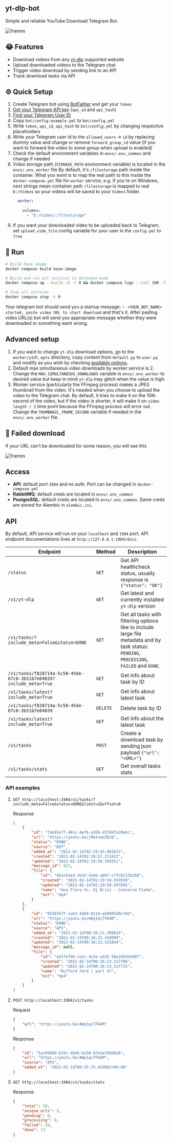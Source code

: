 ## yt-dlp-bot
Simple and reliable YouTube Download Telegram Bot.

![frames](.assets/download_success.png)

## 😂 Features 
* Download videos from any [yt-dlp](https://github.com/yt-dlp/yt-dlp) supported website
* Upload downloaded videos to the Telegram chat
* Trigger video download by sending link to an API
* Track download tasks via API

## ⚙ Quick Setup
1. Create Telegram bot using [BotFather](https://t.me/BotFather) and get your `token`
2. [Get your Telegram API key](https://my.telegram.org/apps) (`api_id` and `api_hash`)
3. [Find your Telegram User ID](https://stackoverflow.com/questions/32683992/find-out-my-own-user-id-for-sending-a-message-with-telegram-api)
4. Copy `bot/config-example.yml` to `bot/config.yml`
5. Write `token`, `api_id`, `api_hash` to `bot/config.yml` by changing respective placeholders
6. Write your Telegram user id to the `allowed_users` -> `id` by replacing dummy value and change or remove `forward_group_id` value (if you want to forward the video to some group when upload is enabled)
7. Check the default environment variables in `envs/.env_common` and change if needed
8. Video storage path (`STORAGE_PATH` environment variable) is located in the `envs/.env_worker` file
By default, it's `/filestorage` path inside the container. What you want is to map the real path to this inside the `docker-compose.yml` file for `worker` service, e.g.
if you're on Windows, next strings mean container path `/filestorage` is mapped to
real `D:/Videos` so your videos will be saved to your `Videos` folder.
   ```yml
     worker:
       ...
       volumes:
         - "D:/Videos:/filestorage"
   ```
9. If you want your downloaded video to be uploaded back to Telegram, set `upload_vide_file`
config variable for your user in the `config.yml` to `True`

## 🏃 Run
```bash
# Build base image
docker compose build base-image

# Build and run all services in detached mode
docker compose up --build -d -t 0 && docker compose logs --tail 100 -f

# Stop all services
docker compose stop -t 0
```

Your telegram bot should send you a startup message:
`✨ <YOUR_BOT_NAME> started, paste video URL to start download` and that's it.
After pasting video URL(s) bot will send you appropriate message whether they were downloaded or something went wrong.


## Advanced setup
1. If you want to change `yt-dlp` download options, go to the `worker/ytdl_opts`
directory, copy content from `default.py` to `user.py` and modify as you wish 
by checking [available options](https://github.com/yt-dlp/yt-dlp/blob/master/yt_dlp/YoutubeDL.py#L180).
2. Default max simultaneous video downloads by worker service is 2. Change the `MAX_SIMULTANEOUS_DOWNLOADS`
   variable in `envs/.env_worker` to desired value but keep in mind `yt-dlp` may glitch when the value is high.
3. Worker service (particularly the FFmpeg process) makes a JPEG thumbnail from the video. It's needed when 
   you choose to upload the video to the Telegram chat. By default, it tries to make it on the 10th second 
   of the video, but if the video is shorter, it will make it on `video length / 2` time point because the FFmpeg
   process will error out. Change the `THUMBNAIL_FRAME_SECOND` variable if needed in the `envs/.env_worker` file.

## 🛑 Failed download
If your URL can't be downloaded for some reason, you will see this

![frames](.assets/download_failed.png)

## Access
 - **API**: default port `1984` and no auth. Port can be changed in `docker-compose.yml`
 - **RabbitMQ**: default creds are located in `envs/.env_common`
 - **PostgreSQL**: default creds are located in `envs/.env_common`. Same creds are stored for Alembic in `alembic.ini`.

## API
By default, API service will run on your `localhost` and `1984` port.
API endpoint documentations lives at `http://127.0.0.1:1984/docs`.

| Endpoint | Method| Description|
|---|---|---|
| `/status` | `GET` | Get API healthcheck status, usually response is `{"status": "OK"}` |
| `/v1/yt-dlp` | `GET` | Get latest and currently installed `yt-dlp` version |
|`/v1/tasks/?include_meta=False&status=DONE`| `GET` | Get all tasks with filtering options like to include large file metadata and by task status: `PENDING`, `PROCESSING`, `FAILED` and `DONE`. |
| `/v1/tasks/f828714a-5c50-45de-87c0-3b51b7e04039?include_meta=True` | `GET` | Get info about task by ID |
| `/v1/tasks/latest?include_meta=True` | `GET` | Get info about latest task |
| `/v1/tasks/f828714a-5c50-45de-87c0-3b51b7e04039` | `DELETE` | Delete task by ID |
| `/v1/tasks/latest?include_meta=True` | `GET` | Get info about the latest task |
| `/v1/tasks` | `POST` | Create a download task by sending json payload `{"url": "<URL>"}` |
| `/v1/tasks/stats` | `GET` | Get overall tasks stats |

### API examples
1. `GET http://localhost:1984/v1/tasks/?include_meta=False&status=DONE&limit=2&offset=0`

    Response
    ```json
    [
        {
            "id": "7ab91ef7-461c-4ef6-a35b-d3704fe28e6c",
            "url": "https://youtu.be/jMetnwUZBJQ",
            "status": "DONE",
            "source": "BOT",
            "added_at": "2022-02-14T02:29:55.981622",
            "created": "2022-02-14T02:29:57.211622",
            "updated": "2022-02-14T02:29:59.595551",
            "message_id": 621,
            "file": {
                "id": "4b1c63ed-3e32-43e6-a0b7-c7fc8713b268",
                "created": "2022-02-14T02:29:59.597839",
                "updated": "2022-02-14T02:29:59.597845",
                "name": "Ana Flora Vs. Dj Brizi - Conversa Fiada",
                "ext": "mp4"
            }
        },
        {
            "id": "952bfb7f-1ab3-4db9-8114-eb9995d0cf8d",
            "url": "https://youtu.be/AWy1qiTF64M",
            "status": "DONE",
            "source": "API",
            "added_at": "2022-02-14T00:36:21.398624",
            "created": "2022-02-14T00:36:21.410999",
            "updated": "2022-02-14T00:36:23.535844",
            "message_id": null,
            "file": {
                "id": "ad1fef96-ce1c-4c5e-a426-58e2d5d3e907",
                "created": "2022-02-14T00:36:23.537706",
                "updated": "2022-02-14T00:36:23.537715",
                "name": "Rufford Ford | part 47",
                "ext": "mp4"
            }
        }
    ]
    ```
2. `POST http://localhost:1984/v1/tasks`

    Request
    ```json
    {
        "url": "https://youtu.be/AWy1qiTF64M"
    }
    ```
    Response
    ```json
    {
        "id": "5ac05808-b29c-40d6-b250-07e3e769d8a6",
        "url": "https://youtu.be/AWy1qiTF64M",
        "source": "API",
        "added_at": "2022-02-14T00:35:25.419962+00:00"
    }
    ```
3. `GET http://localhost:1984/v1/tasks/stats`

    Response
    ```json
    {
        "total": 39,
        "unique_urls": 5,
        "pending": 0,
        "processing": 0,
        "failed": 26,
        "done": 13
    }
    ```
